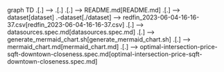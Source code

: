 graph TD
.[.] --> .[.]
.[.] --> README.md[README.md]
.[.] --> dataset[dataset]
.-dataset[./dataset] --> redfin_2023-06-04-16-16-37.csv[redfin_2023-06-04-16-16-37.csv]
.[.] --> datasources.spec.md[datasources.spec.md]
.[.] --> generate_mermaid_chart.sh[generate_mermaid_chart.sh]
.[.] --> mermaid_chart.md[mermaid_chart.md]
.[.] --> optimal-intersection-price-sqft-downtown-closeness.spec.md[optimal-intersection-price-sqft-downtown-closeness.spec.md]

